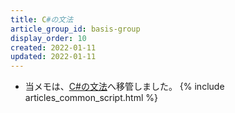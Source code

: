 ```yaml
---
title: C#の文法
article_group_id: basis-group
display_order: 10
created: 2022-01-11
updated: 2022-01-11
---
```

- 当メモは、[C#の文法](https://thinktwice.tech/it/csharp/grammar/)へ移管しました。
{% include articles_common_script.html %}
